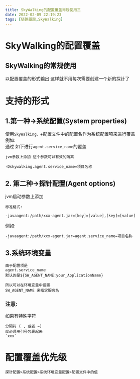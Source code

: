 ```yaml
---
title: SkyWalking的配置覆盖常规使用三
date: 2022-02-09 22:19:23
tags: [链路跟踪,SkyWalking]
---
```


# SkyWalking的配置覆盖

## SkyWalking的常规使用
以配置覆盖的形式输出 这样就不用每次需要创建一个新的探针了

<!--more-->

# 支持的形式

## 1.第一种->系统配置(System properties)
使用`SkyWalking.` +配置文件中的配置名作为系统配置项来进行覆盖  
例如:  
通过 如下进行`agent.service_name`的覆盖
```
jvm参数上添加 这个参数可以有效的隔离

-Dskywalking.agent.service_name=项目名称
```


## 2. 第二种->探针配置(Agent options)
jvm启动参数上添加
```
标准格式:

-javaagent:/path/xxx-agent.jar=[key]=[value],[key]=[value]
```
例如:
```
-javaagent:/path/xxx-agent.jar=agent.service_name=项目名称
```
## 3.系统环境变量
```
由于配置项是 
agent.service_name
默认的是${SW_AGENT_NAME:your_ApplicationName}

所以可以在环境变量中设置
SW_AGENT_NAME 来指定服务名

```
### 注意:
如果有特殊字符
```
分隔符 ( , 或者 =)
就必须用引号包裹起来
`xxx`
```

# 配置覆盖优先级
```
探针配置>系统配置>系统环境变量配置>配置文件中的值
```
